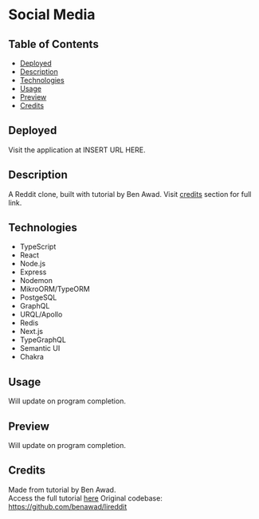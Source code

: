 # Social Media

## Table of Contents
* [Deployed](#deployed)
* [Description](#description)
* [Technologies](#technologies)
* [Usage](#usage)
* [Preview](#preview)
* [Credits](#credits)

## Deployed
Visit the application at INSERT URL HERE.

## Description
A Reddit clone, built with tutorial by Ben Awad. Visit [credits](#credits) section for full link.

## Technologies
* TypeScript
* React
* Node.js
* Express
* Nodemon
* MikroORM/TypeORM
* PostgeSQL
* GraphQL
* URQL/Apollo
* Redis
* Next.js
* TypeGraphQL
* Semantic UI
* Chakra

## Usage
Will update on program completion.

## Preview
Will update on program completion.

## Credits
Made from tutorial by Ben Awad.  
Access the full tutorial [here](https://www.youtube.com/watch?v=I6ypD7qv3Z8)
Original codebase: https://github.com/benawad/lireddit